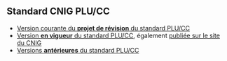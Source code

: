 ## Standard CNIG PLU/CC

- [Version courante du **projet de révision** du standard PLU/CC](https://github.com/cnigfr/schema-plan-local-urbanisme/tree/main/standard/standard%20PLU-CC%20version%20courante%20du%20projet%20de%20r%C3%A9vision)
- [Version **en vigueur** du standard PLU/CC](https://github.com/cnigfr/schema-plan-local-urbanisme/tree/main/standard/standard%20PLU-CC%20version%20en%20vigueur%20publi%C3%A9e), également [publiée sur le site du CNIG](https://cnig.gouv.fr/ressources-dematerialisation-documents-d-urbanisme-a2732.html)
- [Versions **antérieures** du standard PLU/CC](https://github.com/cnigfr/schema-plan-local-urbanisme/tree/main/standard/standard%20PLU-CC%20versions%20ant%C3%A9rieures)

